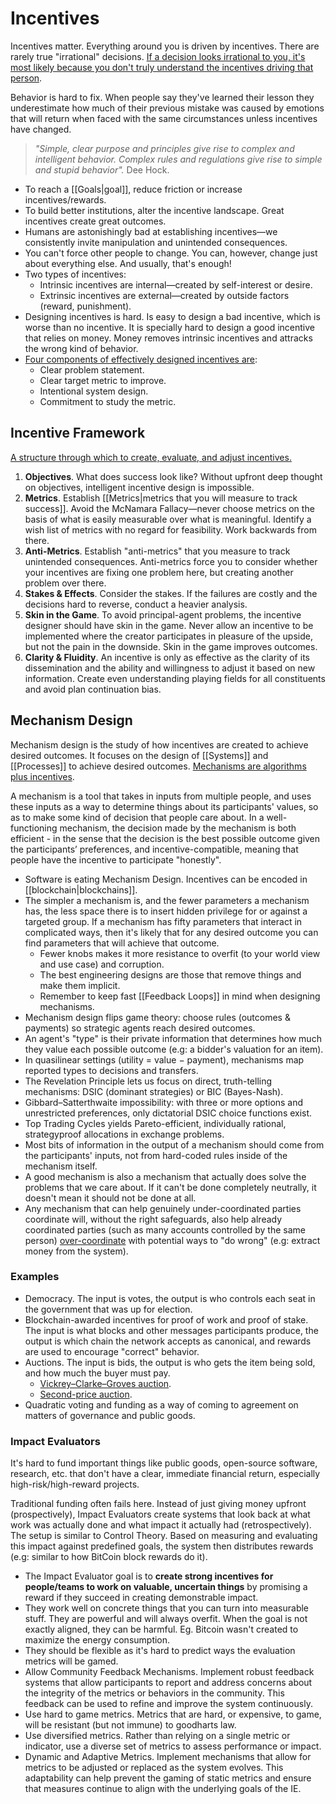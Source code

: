 # Incentives

Incentives matter. Everything around you is driven by incentives. There are rarely true "irrational" decisions. [If a decision looks irrational to you, it's most likely because you don't truly understand the incentives driving that person](https://twitter.com/saranormous/status/1527839900069875713).

Behavior is hard to fix. When people say they've learned their lesson they underestimate how much of their previous mistake was caused by emotions that will return when faced with the same circumstances unless incentives have changed.

> _"Simple, clear purpose and principles give rise to complex and intelligent behavior. Complex rules and regulations give rise to simple and stupid behavior"._ Dee Hock.

- To reach a [[Goals|goal]], reduce friction or increase incentives/rewards.
- To build better institutions, alter the incentive landscape. Great incentives create great outcomes.
- Humans are astonishingly bad at establishing incentives—we consistently invite manipulation and unintended consequences.
- You can't force other people to change. You can, however, change just about everything else. And usually, that's enough!
- Two types of incentives:
  - Intrinsic incentives are internal—created by self-interest or desire.
  - Extrinsic incentives are external—created by outside factors (reward, punishment).
- Designing incentives is hard. Is easy to design a bad incentive, which is worse than no incentive. It is specially hard to design a good incentive that relies on money. Money removes intrinsic incentives and attracks the wrong kind of behavior.
- [Four components of effectively designed incentives are](https://dhruvmethi.substack.com/p/bureaucracy):
  - Clear problem statement.
  - Clear target metric to improve.
  - Intentional system design.
  - Commitment to study the metric.

## Incentive Framework

[A structure through which to create, evaluate, and adjust incentives.](https://twitter.com/SahilBloom/status/1434847309976702980)

1. **Objectives**. What does success look like? Without upfront deep thought on objectives, intelligent incentive design is impossible.
2. **Metrics**. Establish [[Metrics|metrics that you will measure to track success]]. Avoid the McNamara Fallacy—never choose metrics on the basis of what is easily measurable over what is meaningful. Identify a wish list of metrics with no regard for feasibility. Work backwards from there.
3. **Anti-Metrics**. Establish "anti-metrics" that you measure to track unintended consequences. Anti-metrics force you to consider whether your incentives are fixing one problem here, but creating another problem over there.
4. **Stakes & Effects**. Consider the stakes. If the failures are costly and the decisions hard to reverse, conduct a heavier analysis.
5. **Skin in the Game**. To avoid principal-agent problems, the incentive designer should have skin in the game. Never allow an incentive to be implemented where the creator participates in pleasure of the upside, but not the pain in the downside. Skin in the game improves outcomes.
6. **Clarity & Fluidity**. An incentive is only as effective as the clarity of its dissemination and the ability and willingness to adjust it based on new information. Create even understanding playing fields for all constituents and avoid plan continuation bias.

## Mechanism Design

Mechanism design is the study of how incentives are created to achieve desired outcomes. It focuses on the design of [[Systems]] and [[Processes]] to achieve desired outcomes. [Mechanisms are algorithms plus incentives](https://balajis.com/p/credible-neutrality).

A mechanism is a tool that takes in inputs from multiple people, and uses these inputs as a way to determine things about its participants' values, so as to make some kind of decision that people care about. In a well-functioning mechanism, the decision made by the mechanism is both efficient - in the sense that the decision is the best possible outcome given the participants’ preferences, and incentive-compatible, meaning that people have the incentive to participate "honestly".

- Software is eating Mechanism Design. Incentives can be encoded in [[blockchain|blockchains]].
- The simpler a mechanism is, and the fewer parameters a mechanism has, the less space there is to insert hidden privilege for or against a targeted group. If a mechanism has fifty parameters that interact in complicated ways, then it's likely that for any desired outcome you can find parameters that will achieve that outcome.
  - Fewer knobs makes it more resistance to overfit (to your world view and use case) and corruption.
  - The best engineering designs are those that remove things and make them implicit.
  - Remember to keep fast [[Feedback Loops]] in mind when designing mechanisms.
- Mechanism design flips game theory: choose rules (outcomes & payments) so strategic agents reach desired outcomes.
- An agent's "type" is their private information that determines how much they value each possible outcome (e.g: a bidder's valuation for an item).
- In quasilinear settings (utility = value − payment), mechanisms map reported types to decisions and transfers.
- The Revelation Principle lets us focus on direct, truth-telling mechanisms: DSIC (dominant strategies) or BIC (Bayes-Nash).
- Gibbard–Satterthwaite impossibility: with three or more options and unrestricted preferences, only dictatorial DSIC choice functions exist.
- Top Trading Cycles yields Pareto-efficient, individually rational, strategyproof allocations in exchange problems.
- Most bits of information in the output of a mechanism should come from the participants' inputs, not from hard-coded rules inside of the mechanism itself.
- A good mechanism is also a mechanism that actually does solve the problems that we care about. If it can't be done completely neutrally, it doesn't mean it should not be done at all.
- Any mechanism that can help genuinely under-coordinated parties coordinate will, without the right safeguards, also help already coordinated parties (such as many accounts controlled by the same person) [over-coordinate](https://vitalik.eth.limo/general/2019/04/03/collusion.html) with potential ways to "do wrong" (e.g: extract money from the system).

### Examples

- Democracy. The input is votes, the output is who controls each seat in the government that was up for election.
- Blockchain-awarded incentives for proof of work and proof of stake. The input is what blocks and other messages participants produce, the output is which chain the network accepts as canonical, and rewards are used to encourage "correct" behavior.
- Auctions. The input is bids, the output is who gets the item being sold, and how much the buyer must pay.
  - [Vickrey–Clarke–Groves auction](https://en.wikipedia.org/wiki/Vickrey%E2%80%93Clarke%E2%80%93Groves_auction).
  - [Second-price auction](https://en.wikipedia.org/wiki/Generalized_second-price_auction).
- Quadratic voting and funding as a way of coming to agreement on matters of governance and public goods.

### Impact Evaluators

It's hard to fund important things like public goods, open-source software, research, etc. that don't have a clear, immediate financial return, especially high-risk/high-reward projects.

Traditional funding often fails here. Instead of just giving money upfront (prospectively), Impact Evaluators create systems that look back at what work was actually done and what impact it actually had (retrospectively). The setup is similar to Control Theory. Based on measuring and evaluating this impact against predefined goals, the system then distributes rewards (e.g: similar to how BitCoin block rewards do it).

- The Impact Evaluator goal is to **create strong incentives for people/teams to work on valuable, uncertain things** by promising a reward if they succeed in creating demonstrable impact.
- They work well on concrete things that you can turn into measurable stuff. They are powerful and will always overfit. When the goal is not exactly aligned, they can be harmful. Eg. Bitcoin wasn't created to maximize the energy consumption.
- They should be flexible as it's hard to predict ways the evaluation metrics will be gamed.
- Allow Community Feedback Mechanisms. Implement robust feedback systems that allow participants to report and address concerns about the integrity of the metrics or behaviors in the community. This feedback can be used to refine and improve the system continuously.
- Use hard to game metrics. Metrics that are hard, or expensive, to game, will be resistant (but not immune) to goodharts law.
- Use diversified metrics. Rather than relying on a single metric or indicator, use a diverse set of metrics to assess performance or impact.
- Dynamic and Adaptive Metrics. Implement mechanisms that allow for metrics to be adjusted or replaced as the system evolves. This adaptability can help prevent the gaming of static metrics and ensure that measures continue to align with the underlying goals of the IE.
